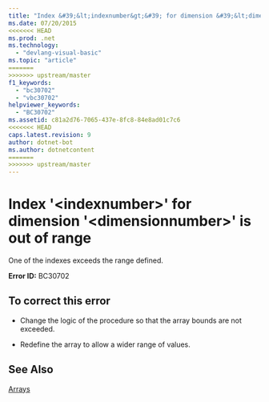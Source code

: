 ```yaml
---
title: "Index &#39;&lt;indexnumber&gt;&#39; for dimension &#39;&lt;dimensionnumber&gt;&#39; is out of range"
ms.date: 07/20/2015
<<<<<<< HEAD
ms.prod: .net
ms.technology: 
  - "devlang-visual-basic"
ms.topic: "article"
=======
>>>>>>> upstream/master
f1_keywords: 
  - "bc30702"
  - "vbc30702"
helpviewer_keywords: 
  - "BC30702"
ms.assetid: c81a2d76-7065-437e-8fc8-84e8ad01c7c6
<<<<<<< HEAD
caps.latest.revision: 9
author: dotnet-bot
ms.author: dotnetcontent
=======
>>>>>>> upstream/master
---
```

# Index &#39;&lt;indexnumber&gt;&#39; for dimension &#39;&lt;dimensionnumber&gt;&#39; is out of range
One of the indexes exceeds the range defined.  
  
 **Error ID:** BC30702  
  
## To correct this error  
  
-   Change the logic of the procedure so that the array bounds are not exceeded.  
  
-   Redefine the array to allow a wider range of values.  
  
## See Also  
 [Arrays](../../visual-basic/programming-guide/language-features/arrays/index.md)
